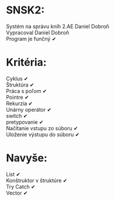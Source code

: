 # SNSK2:
Systém na správu kníh 2.AE Daniel Dobroň \
Vypracoval Daniel Dobroň \
Program je funčný ✔  

# Kritéria:
Cyklus ✔ \
Štruktúra ✔ \
Práca s poľom ✔ \
Pointre ✔ \
Rekurzia ✔ \
Unárny operátor ✔ \
switch ✔ \
pretypovanie ✔ \
Načítanie vstupu zo súboru ✔ \
Uloženie výstupu do súboru ✔ 

# Navyše: 
List ✔ \
Konštruktor v štruktúre ✔ \
Try Catch ✔ \
Vector ✔ 
